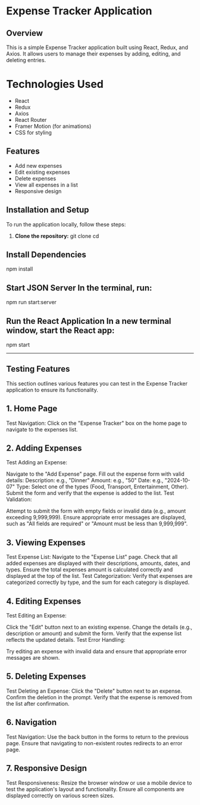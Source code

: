 # Expense Tracker Application

## Overview
This is a simple Expense Tracker application built using React, Redux, and Axios. It allows users to manage their expenses by adding, editing, and deleting entries. 

# Technologies Used
- React
- Redux
- Axios
- React Router
- Framer Motion (for animations)
- CSS for styling

## Features
- Add new expenses
- Edit existing expenses
- Delete expenses
- View all expenses in a list
- Responsive design

## Installation and Setup

To run the application locally, follow these steps:

1. **Clone the repository:**
git clone <repository-url> cd <repository-directory>

## Install Dependencies
npm install

## Start JSON Server In the terminal, run:
npm run start:server

## Run the React Application In a new terminal window, start the React app:
npm start

-------------------------------------------------------------------------------
## Testing Features
This section outlines various features you can test in the Expense Tracker application to ensure its functionality.

## 1. Home Page
Test Navigation: Click on the "Expense Tracker" box on the home page to navigate to the expenses list.
## 2. Adding Expenses
Test Adding an Expense:

Navigate to the "Add Expense" page.
Fill out the expense form with valid details:
Description: e.g., "Dinner"
Amount: e.g., "50"
Date: e.g., "2024-10-07"
Type: Select one of the types (Food, Transport, Entertainment, Other).
Submit the form and verify that the expense is added to the list.
Test Validation:

Attempt to submit the form with empty fields or invalid data (e.g., amount exceeding 9,999,999).
Ensure appropriate error messages are displayed, such as "All fields are required" or "Amount must be less than 9,999,999".
## 3. Viewing Expenses
Test Expense List:
Navigate to the "Expense List" page.
Check that all added expenses are displayed with their descriptions, amounts, dates, and types.
Ensure the total expenses amount is calculated correctly and displayed at the top of the list.
Test Categorization:
Verify that expenses are categorized correctly by type, and the sum for each category is displayed.
## 4. Editing Expenses
Test Editing an Expense:

Click the "Edit" button next to an existing expense.
Change the details (e.g., description or amount) and submit the form.
Verify that the expense list reflects the updated details.
Test Error Handling:

Try editing an expense with invalid data and ensure that appropriate error messages are shown.
## 5. Deleting Expenses
Test Deleting an Expense:
Click the "Delete" button next to an expense.
Confirm the deletion in the prompt.
Verify that the expense is removed from the list after confirmation.
## 6. Navigation
Test Navigation:
Use the back button in the forms to return to the previous page.
Ensure that navigating to non-existent routes redirects to an error page.
## 7. Responsive Design
Test Responsiveness:
Resize the browser window or use a mobile device to test the application's layout and functionality.
Ensure all components are displayed correctly on various screen sizes.
